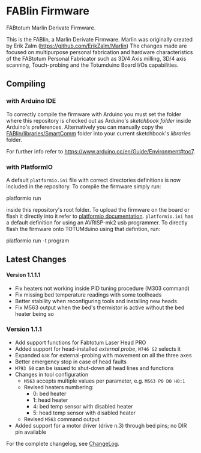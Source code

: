 FABlin Firmware
===============
FABtotum Marlin Derivate Firmware.

This is the FABlin, a Marlin Derivate Firmware. Marlin was originally
created by Erik Zalm (https://github.com/ErikZalm/Marlin) The changes
made are focused on multipurpose personal fabrication and hardware
characteristics of the FABtotum Personal Fabricator such as 3D/4 Axis
milling, 3D/4 axis scanning, Touch-probing and the Totumduino Board
I/Os capabilities.


Compiling
---------

### with Arduino IDE

To correctly compile the firmware with Arduino you must set the folder
where this repository is checked out as Arduino's *sketchbook folder*
inside Arduino's preferences. Alternatively you can manually copy the
[FABlin/libraries/SmartComm](libraries/SmartComm) folder into your
current sketchbook's *libraries* folder.

For further info refer to
https://www.arduino.cc/en/Guide/Environment#toc7.


### with PlatformIO

A default `platformio.ini` file with correct directories definitions is
now included in the repository. To compile the firmware simply run:

  platformio run

inside this repository's root folder. To upload the firmware on the board
or flash it directly into it refer to
[platformio documentation](http://docs.platformio.org/en/stable/userguide/cmd_run.html).
`platformio.ini` has a default definition for using an AVRISP-mk2 usb
programmer. To directly flash the firmware onto TOTUMduino using that
defintion, run:

  platformio run -t program


Latest Changes
--------------

#### Version 1.1.1.1

- Fix heaters not working inside PID tuning procedure (M303 command)
- Fix missing bed temperature readings with some toolheads
- Better stability when reconfiguring tools and installing new heads
- Fix M563 output when the bed's thermistor is active without the bed heater being so


### Version 1.1.1

- Add support functions for Fabtotum Laser Head PRO
- Added support for head-installed _external probe_, `M746 S2` selects it
- Expanded `G38` for external-probing with movement on all the three axes
- Better emergency stop in case of head faults
- `M793 S0` can be issued to shut-down all head lines and functions
- Changes in tool configuration
  - `M563` accepts multiple values per parameter, e.g. `M563 P0 D0 H0:1`
  - Revised heaters numbering:
    - 0: bed heater
    - 1: head heater
    - 4: bed temp sensor with disabled heater
    - 5: head temp sensor with disabled heater
  - Revised `M563` command output
- Added support for a motor driver (drive n.3) through bed pins; no DIR pin available

For the complete changelog, see [ChangeLog](ChangeLog.txt).
